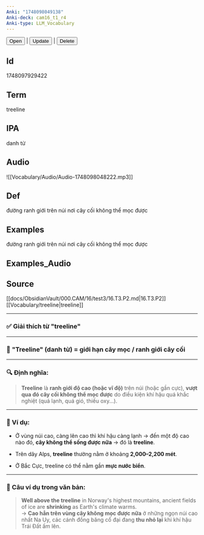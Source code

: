 ```yaml
---
Anki: "1748098049138"
Anki-deck: cam16_t1_r4
Anki-type: LLM_Vocabulary
---
```

<button class="anki-btn-open">Open</button> | <button class="anki-btn-update">Update</button> | <button class="anki-btn-delete">Delete</button>

## Id
 1748097929422
## Term
treeline
## IPA
danh từ

## Audio
![[Vocabulary/Audio/Audio-1748098048222.mp3]]
## Def
đường ranh giới trên núi nơi cây cối không thể mọc được
## Examples
đường ranh giới trên núi nơi cây cối không thể mọc được
## Examples_Audio

## Source
 [[docs/ObsidianVault/000.CAM/16/test3/16.T3.P2.md|16.T3.P2]]
[[Vocabulary/treeline|treeline]]


---
### ✅ **Giải thích từ "treeline"**

---

### 🔹 **"Treeline"** (danh từ) = **giới hạn cây mọc** / **ranh giới cây cối**

---

### 🔍 **Định nghĩa:**

> **Treeline** là **ranh giới độ cao (hoặc vĩ độ)** trên núi (hoặc gần cực), **vượt qua đó cây cối không thể mọc được** do điều kiện khí hậu quá khắc nghiệt (quá lạnh, quá gió, thiếu oxy...).

---

### 📌 Ví dụ:

- Ở vùng núi cao, càng lên cao thì khí hậu càng lạnh → đến một độ cao nào đó, **cây không thể sống được nữa** → đó là **treeline**.
    
- Trên dãy Alps, **treeline** thường nằm ở khoảng **2,000–2,200 mét**.
    
- Ở Bắc Cực, treeline có thể nằm gần **mực nước biển**.
    

---

### 📘 Câu ví dụ trong văn bản:

> **Well above the treeline** in Norway's highest mountains, ancient fields of ice are **shrinking** as Earth's climate warms.  
> → **Cao hẳn trên vùng cây không mọc được nữa** ở những ngọn núi cao nhất Na Uy, các cánh đồng băng cổ đại đang **thu nhỏ lại** khi khí hậu Trái Đất ấm lên.